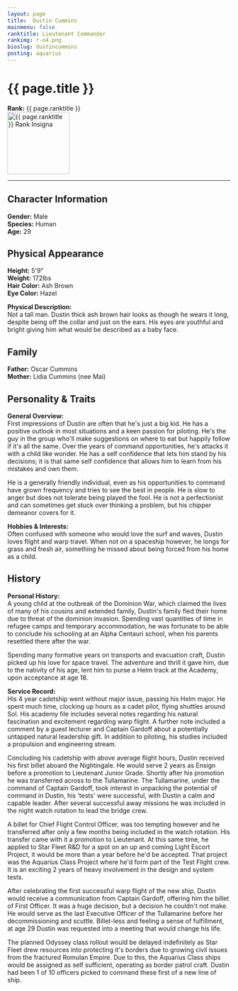 ```yaml
---
layout: page
title:  Dustin Cummins
mainmenu: false
ranktitle: Lieutenant Commander
rankimg: r-o4.png
bioslug: dustincummins
posting: aquarius
---
```

# {{ page.title }}
**Rank:** {{ page.ranktitle }}  
<img src="//img.sigma-division.com/ranks/{{ page.rankimg }}" width="140" class="img-fluid" alt="{{ page.ranktitle }} Rank Insigna">  

---
## Character Information
**Gender:** Male  
**Species:** Human  
**Age:** 29  
## Physical Appearance
**Height:** 5'9"  
**Weight:** 172lbs  
**Hair Color:** Ash Brown  
**Eye Color:** Hazel  

**Physical Description:**  
Not a tall man. Dustin thick ash brown hair looks as though he wears it long, despite being off the collar and just on the ears. His eyes are youthful and bright giving him what would be described as a baby face.
## Family
**Father:** Oscar Cummins  
**Mother:** Lidia Cummins (nee Mai)  
## Personality & Traits
**General Overview:**  
First impressions of Dustin are often that he's just a big kid. He has a positive outlook in most situations and a keen passion for piloting. He's the guy in the group who'll make suggestions on where to eat but happily follow if it's all the same. Over the years of command opportunities, he's attacks it with a child like wonder. He has a self confidence that lets him stand by his decisions; it is that same self confidence that allows him to learn from his mistakes and own them.

He is a generally friendly individual, even as his opportunities to command have grown frequency and tries to see the best in people. He is slow to anger but does not tolerate being played the fool. He is not a perfectionist and can sometimes get stuck over thinking a problem, but his chipper demeanor covers for it.

**Hobbies & Interests:**  
Often confused with someone who would love the surf and waves, Dustin loves flight and warp travel. When not on a spaceship however, he longs for grass and fresh air, something he missed about being forced from his home as a child.
## History
**Personal History:**  
A young child at the outbreak of the Dominion War, which claimed the lives of many of his cousins and extended family, Dustin's family fled their home due to threat of the dominion invasion. Spending vast quantities of time in refugee camps and temporary accommodation, he was fortunate to be able to conclude his schooling at an Alpha Centauri school, when his parents resettled there after the war.

Spending many formative years on transports and evacuation craft, Dustin picked up his love for space travel. The adventure and thrill it gave him, due to the nativity of his age, lent him to purse a Helm track at the Academy, upon acceptance at age 18.

**Service Record:**  
His 4 year cadetship went without major issue, passing his Helm major. He spent much time, clocking up hours as a cadet pilot, flying shuttles around Sol. His academy file includes several notes regarding his natural fascination and excitement regarding warp flight. A further note included a comment by a guest lecturer and Captain Gardoff about a potentially untapped natural leadership gift. In addition to piloting, his studies included a propulsion and engineering stream.

Concluding his cadetship with above average flight hours, Dustin received his first billet aboard the Nightingale. He would serve 2 years as Ensign before a promotion to Lieutenant Junior Grade. Shortly after his promotion he was transferred across to the Tullamarine. The Tullamarine, under the command of Captain Gardoff, took interest in unpacking the potential of command in Dustin, his 'tests' were successful, with Dustin a calm and capable leader. After several successful away missions he was included in the night watch rotation to lead the bridge crew.

A billet for Chief Flight Control Officer, was too tempting however and he transferred after only a few months being included in the watch rotation. His transfer came with it a promotion to Lieutenant. At this same time, he applied to Star Fleet R&D for a spot on an up and coming Light Escort Project, it would be more than a year before he'd be accepted. That project was the Aquarius Class Project where he'd form part of the Test Flight crew. It is an exciting 2 years of heavy involvement in the design and system tests.

After celebrating the first successful warp flight of the new ship, Dustin would receive a communication from Captain Gardoff, offering him the billet of First Officer. It was a huge decision, but a decision he couldn't not make. He would serve as the last Executive Officer of the Tullamarine before her decommissioning and scuttle. Billet-less and feeling a sense of fulfillment, at age 29 Dustin was requested into a meeting that would change his life.

The planned Odyssey class rollout would be delayed indefinitely as Star Fleet drew resources into protecting it's borders due to growing civil issues from the fractured Romulan Empire. Due to this, the Aquarius Class ships would be assigned as self sufficient, operating as border patrol craft. Dustin had been 1 of 10 officers picked to command these first of a new line of ship.